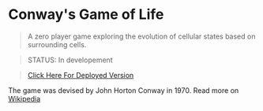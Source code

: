 # Conway's Game of Life

> A zero player game exploring the evolution of cellular states based on surrounding cells.

> STATUS: In developement

> [Click Here For Deployed Version](http://162.243.110.217:3000)

The game was devised by John Horton Conway in 1970.  Read more on [Wikipedia](https://en.wikipedia.org/wiki/Conway%27s_Game_of_Life)

